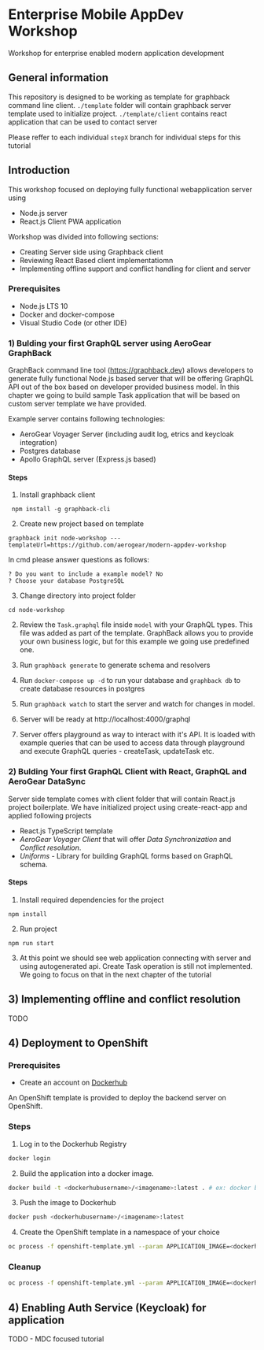# Enterprise Mobile AppDev Workshop
 
Workshop for enterprise enabled modern application development

## General information

This repository is designed to be working as template for graphback command line client.
`./template` folder will contain graphback server template used to initialize project.
`./template/client` contains react application that can be used to contact server

Please reffer to each individual `stepX` branch for individual steps for this tutorial

## Introduction

This workshop focused on deploying fully functional webapplication server using 

- Node.js server 
- React.js Client PWA application

Workshop was divided into following sections:

- Creating Server side using Graphback client
- Reviewing React Based client implementatiomn
- Implementing offline support and conflict handling for client and server

### Prerequisites

- Node.js LTS 10 
- Docker and docker-compose
- Visual Studio Code (or other IDE)

### 1) Bulding your first GraphQL server using AeroGear GraphBack

GraphBack command line tool (https://graphback.dev) allows developers 
to generate fully functional Node.js based server that will be offering 
GraphQL API out of the box based on developer provided business model.
In this chapter we going to build sample Task application that will
be based on custom server template we have provided.

Example server contains following technologies:

- AeroGear Voyager Server (including audit log, etrics and keycloak integration)
- Postgres database
- Apollo GraphQL server (Express.js based)

#### Steps

1. Install graphback client

```
 npm install -g graphback-cli
```

2. Create new project based on template

```
graphback init node-workshop ---templateUrl=https://github.com/aerogear/modern-appdev-workshop
```

In cmd please answer questions as follows:
```
? Do you want to include a example model? No
? Choose your database PostgreSQL
```

3. Change directory into project folder

```
cd node-workshop
```

2. Review the `Task.graphql` file inside `model` with your GraphQL types.
This file was added as part of the template. GraphBack allows you to 
provide your own business logic, but for this example we going use predefined 
one.

3. Run `graphback generate` to generate schema and resolvers

4. Run `docker-compose up -d` to run your database
   and `graphback db` to create database resources in postgres

5. Run `graphback watch` to start the server and watch for changes
   in model.

6. Server will be ready at http://localhost:4000/graphql

7. Server offers playground as way to interact with it's API.
It is loaded with example queries that can be used to access data
through playground and execute GraphQL queries - createTask, updateTask etc.

### 2) Bulding Your first GraphQL Client with React, GraphQL and AeroGear DataSync

Server side template comes with client folder that will contain React.js 
project boilerplate. We have initialized project using create-react-app
and applied following projects

- React.js TypeScript template
- *AeroGear Voyager Client* that will offer *Data Synchronization* and 
*Conflict resolution*.
- *Uniforms* - Library for building GraphQL forms based on GraphQL schema.

#### Steps

1. Install required dependencies for the project

```
npm install 
```

2. Run project

```
npm run start 
```

3. At this point we should see web application connecting with server and 
using autogenerated api. Create Task operation is still not implemented.
We going to focus on that in the next chapter of the tutorial

## 3) Implementing offline and conflict resolution

TODO

## 4) Deployment to OpenShift

### Prerequisites

* Create an account on [Dockerhub](https://hub.docker.com/)

An OpenShift template is provided to deploy the backend server on OpenShift.

### Steps

1. Log in to the Dockerhub Registry

```bash
docker login
```

2. Build the application into a docker image.

```bash
docker build -t <dockerhubusername>/<imagename>:latest . # ex: docker build -t aerogear/graphback-demo:latest .
```

3. Push the image to Dockerhub

```bash
docker push <dockerhubusername>/<imagename>:latest
```

4. Create the OpenShift template in a namespace of your choice

```bash
oc process -f openshift-template.yml --param APPLICATION_IMAGE=<dockerhubusername>/<imagename>:latest | oc create -f -
```

### Cleanup

```bash
oc process -f openshift-template.yml --param APPLICATION_IMAGE=<dockerhubusername>/<imagename>:latest | oc delete -f -
```

## 4) Enabling Auth Service (Keycloak) for application

TODO - MDC focused tutorial
